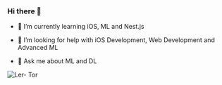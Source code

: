 ### Hi there 👋

<!--
**Ler-Tor/Ler-Tor** is a ✨ _special_ ✨ repository because its `README.md` (this file) appears on your GitHub profile.

Here are some ideas to get you started:

-->


- 🌱 I’m currently learning iOS, ML and Nest.js

- 🤔 I’m looking for help with iOS Development, Web Development and Advanced ML
- 💬 Ask me about ML and DL

<p><img align="left" src="https://github-readme-stats.vercel.app/api/top-langs?username=Ler-Tor&show_icons=true&locale=en&layout=compact&theme=tokyonight" alt="Ler-
Tor" /></p>




